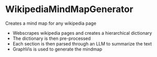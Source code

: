 # WikipediaMindMapGenerator

Creates a mind map for any wikipedia page
- Webscrapes wikipedia pages and creates a hierarchical dictionary
- The dictionary is then pre-processed
- Each section is then parsed through an LLM to summarize the text
- GraphVis is used to generate the mindmap
